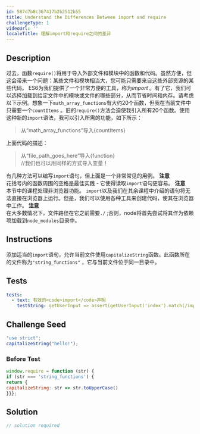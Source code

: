 ```yaml
---
id: 587d7b8c367417b2b2512b55
title: Understand the Differences Between import and require
challengeType: 1
videoUrl: ''
localeTitle: 理解import和require之间的差异
---
```


## Description
<section id="description">过去，函数<code>require()</code>将用于导入外部文件和模块中的函数和代码。虽然方便，但这会带来一个问题：某些文件和模块相当大，您可能只需要来自这些外部资源的某些代码。 ES6为我们提供了一个非常方便的工具，称为<dfn>import</dfn> 。有了它，我们可以选择加载到给定文件中的模块或文件的哪些部分，从而节省时间和内存。请考虑以下示例。想象一下<code>math_array_functions</code>有大约20个函数，但我在当前文件中只需要一个<code>countItems</code> 。旧的<code>require()</code>方法会迫使我引入所有20个函数。使用这种新的<code>import</code>语法，我可以引入所需的功能，如下所示： <blockquote>从“math_array_functions”导入{countItems} </blockquote>上面代码的描述： <blockquote>从“file_path_goes_here”导入{function} <br> //我们也可以用同样的方式导入变量！ </blockquote>有几种方法可以编写<code>import</code>语句，但上面是一个非常常见的用例。 <strong>注意</strong> <br>花括号内的函数周围的空格是最佳实践 - 它使得读取<code>import</code>语句更容易。 <strong>注意</strong> <br>本节中的课程处理非浏览器功能。 <code>import</code>以及我们在其余课程中介绍的语句将无法直接在浏览器上运行。但是，我们可以使用各种工具来创建代码，使其在浏览器中工作。 <strong>注意</strong> <br>在大多数情况下，文件路径在它之前需要<code>./</code> ;否则，node将首先尝试将其作为依赖项加载到<code>node_modules</code>目录中。 </section>

## Instructions
<section id="instructions">添加适当的<code>import</code>语句，允许当前文件使用<code>capitalizeString</code>函数。此函数所在的文件称为<code>&quot;string_functions&quot;</code> ，它与当前文件位于同一目录中。 </section>

## Tests
<section id='tests'>

```yml
tests:
  - text: 有效的<code>import</code>声明
    testString: getUserInput => assert(getUserInput('index').match(/import\s+\{\s*capitalizeString\s*\}\s+from\s+("|')string_functions\1/g), 'valid <code>import</code> statement');

```

</section>

## Challenge Seed
<section id='challengeSeed'>

<div id='js-seed'>

```js
"use strict";
capitalizeString("hello!");

```

</div>

### Before Test
<div id='js-setup'>

```js
window.require = function (str) {
if (str === 'string_functions') {
return {
capitalizeString: str => str.toUpperCase()
}}};

```

</div>


</section>

## Solution
<section id='solution'>

```js
// solution required
```
</section>
